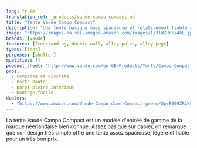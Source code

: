 ```yaml
---
lang: fr-FR
translation_ref: _products/vaude-campo-compact.md
title: "Tente Vaude Campo Compact"
description: "Une tente basique mais spacieuse et relativement fiable à un prix très abordable."
image: "https://images-na.ssl-images-amazon.com/images/I/31WZHc5i4kL.jpg"
brands: [vaude]
features: [freestanding, double-wall, alloy-poles, alloy-pegs]
types: [tent]
purposes: [shelter]
qualities: []
product_sheet: "http://www.vaude.com/en-GB/Products/Tents/Campo-Compact-2P-linen.html"
pros:
  - Compacte et discrète
  - Porte haute
  - paroi pleine interieur
  - Montage facile
dealers:
  - "https://www.amazon.com/Vaude-Campo-dome-Compact-green/dp/B009ZRLXSM/"
---
```

La tente Vaude Campo Compact est un modèle d'entrée de gamme de la marque néerlandaise bien connue. Assez basique sur papier, on remarque que son design très simple offre une tente assez spacieuse, légère et fiable pour un très bon prix.
